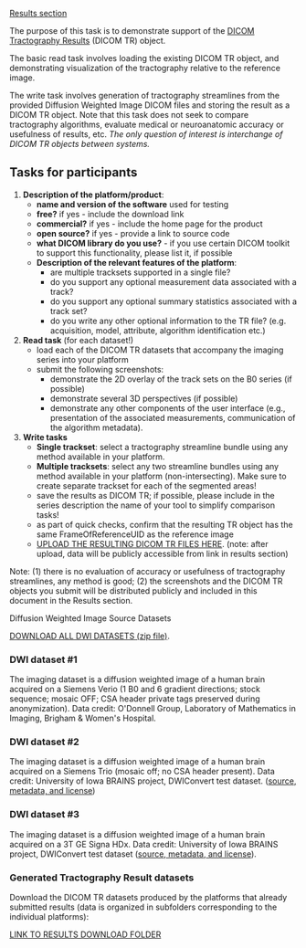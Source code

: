 [Results section](/results/tr/index.md)

The purpose of this task is to demonstrate support of the [DICOM Tractography Results](ftp://medical.nema.org/medical/dicom/final/sup181_ft_TractographyResultsStorage.pdf) \(DICOM TR\) object.

The basic read task involves loading the existing DICOM TR object, and demonstrating visualization of the tractography relative to the reference image.

The write task involves generation of tractography streamlines from the provided Diffusion Weighted Image DICOM files and storing the result as a DICOM TR object. Note that this task does not seek to compare tractography algorithms, evaluate medical or neuroanatomic accuracy or usefulness of results, etc. _The only question of interest is interchange of DICOM TR objects between systems._

## Tasks for participants

1. **Description of the platform/product**:
   * **name and version of the software** used for testing
   * **free?** if yes - include the download link
   * **commercial?** if yes - include the home page for the product
   * **open source?** if yes - provide a link to source code
   * **what DICOM library do you use?** - if you use certain DICOM toolkit to support this functionality, please list it, if possible
   * **Description of the relevant features of the platform**:
     * are multiple tracksets supported in a single file?
     * do you support any optional measurement data associated with a track?
     * do you support any optional summary statistics associated with a track set?
     * do you write any other optional information to the TR file? \(e.g. acquisition, model, attribute, algorithm identification etc.\)
2. **Read task** \(for each dataset!\)
   * load each of the DICOM TR datasets that accompany the imaging series into your platform
   * submit the following screenshots:
     * demonstrate the 2D overlay of the track sets on the B0 series \(if possible\)
     * demonstrate several 3D perspectives \(if possible\)
     * demonstrate any other components of the user interface \(e.g., presentation of the associated measurements, communication of the algorithm metadata\).
3. **Write tasks**
   * **Single trackset**: select a tractography streamline bundle using any method available in your platform.
   * **Multiple tracksets**: select any two streamline bundles using any method available in your platform \(non-intersecting\). Make sure to create separate trackset for each of the segmented areas!
   * save the results as DICOM TR; if possible, please include in the series description the name of your tool to simplify comparison tasks!
   * as part of quick checks, confirm that the resulting TR object has the same FrameOfReferenceUID as the reference image
   * [UPLOAD THE RESULTING DICOM TR FILES HERE](https://www.dropbox.com/request/XvwJrx22BxMxx6EcIZr3). \(note: after upload, data will be publicly accessible from link in results section\)

Note: \(1\) there is no evaluation of accuracy or usefulness of tractography streamlines, any method is good; \(2\) the screenshots and the DICOM TR objects you submit will be distributed publicly and included in this document in the Results section.

Diffusion Weighted Image Source Datasets

[DOWNLOAD ALL DWI DATASETS \(zip file\)](https://www.dropbox.com/sh/qv1mo5lg5bzykps/AAB721QJ1VjZUm4oUSAleHsWa?dl=1).

### DWI dataset #1

The imaging dataset is a diffusion weighted image of a human brain acquired on a Siemens Verio \(1 B0 and 6 gradient directions; stock sequence; mosaic OFF; CSA header private tags preserved during anonymization\). Data credit: O'Donnell Group, Laboratory of Mathematics in Imaging, Brigham & Women's Hospital.

### DWI dataset #2

The imaging dataset is a diffusion weighted image of a human brain acquired on a Siemens Trio \(mosaic off; no CSA header present\). Data credit: University of Iowa BRAINS project, DWIConvert test dataset. \([source, metadata, and license](http://slicer.kitware.com/midas3/item/93005)\)

### DWI dataset #3

The imaging dataset is a diffusion weighted image of a human brain acquired on a 3T GE Signa HDx. Data credit: University of Iowa BRAINS project, DWIConvert test dataset \([source, metadata, and license](http://slicer.kitware.com/midas3/item/92995)\).

### Generated Tractography Result datasets

Download the DICOM TR datasets produced by the platforms that already submitted results \(data is organized in subfolders corresponding to the individual platforms\):

[LINK TO RESULTS DOWNLOAD FOLDER](https://www.dropbox.com/sh/gmy2nt1mlfk1k2w/AADIdfcLUUZ8ViAh7i6x0aana?dl=0)
